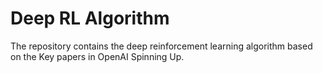 # Deep RL Algorithm

The repository contains the deep reinforcement learning algorithm based on the Key papers in OpenAI Spinning Up.
